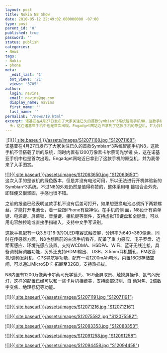 ```yaml
---
layout: post
title: Nokia N8 Show
date: 2010-05-12 22:49:02.000000000 -07:00
type: post
parent_id: '0'
published: true
password: ''
status: publish
categories:
- News
tags:
- Nokia
- phone
meta:
  _edit_last: '1'
  bot_views: '21'
  views: '3705'
author:
  login: navins
  email: navins@qq.com
  display_name: navins
  first_name: ''
  last_name: ''
permalink: "/news/19.html"
excerpt: 诺基亚在4月27日发布了大家关注已久的首款Symbian^3系统智能手机N8，这款手机不但搭载了新的系统，同时内置有1200万像素卡尔蔡司光学镜
  头，这在诺基亚手机中也是首次出现。Engadget网站近日拿到了这款手机的原型机，并为我带来了入手图赏。
---
```

&nbsp;[![]({{ site.baseurl }}/assets/images/S12071168.jpg "S12071168")](http://www.404story.com/wp-content/uploads/2010/05/S12071168.jpg)  
诺基亚在4月27日发布了大家关注已久的首款Symbian^3系统智能手机N8，这款手机不但搭载了新的系统，同时内置有1200万像素卡尔蔡司光学镜 头，这在诺基亚手机中也是首次出现。Engadget网站近日拿到了这款手机的原型机，并为我带来了入手图赏。

<!--more-->

[![]({{ site.baseurl }}/assets/images/S12063650.jpg "S12063650")](http://www.404story.com/wp-content/uploads/2010/05/S12063650.jpg)  
这次入手的是该机的绿色版本，但是并没有电池可用，所以无法进行开机体验新的Symbian^3系统。不过N8的外观仍然是值得称赞的，整体采用电 镀铝合金外壳，即轻便又很坚固，手感也很不错。

之前的报道已经表明这款手机不没有后盖可打开，如果想更换电池必须拆下两颗螺丝，才能打开电池仓，着一些跟iPhone有些神似。在手机的侧 面，N8设计有菜单键、电源键、屏幕锁、音量键、相机键等案件，支持虚拟T9键盘和全键盘，可以用电容触控笔或直接手指输入，支持中文手写识别。

这款手机配有一块3.5寸16:9的OLED电容式触摸屏，分辨率为640×360像素，同时在传感器方面，N8也想目前的主流手机看齐，配备了重 力感应、电子罗盘、近距离感应、环境光感应装置。支持WCDMA、HSDPA、WiFi、蓝牙无线连接，具备调制解调器功能，另外还支持HDMI输出、 USB、3.5mm耳机插孔、FM收音机/调频发射机、GPS导航等功能，配有一块1200mAh电池，内置16GB存储空间，可以通过MicroSD卡 拓展至32GB，支持热插拔。

N8内置有1200万像素卡尔蔡司光学镜头、16:9全屏取景、触摸屏操作、氙气闪光灯，这样的配置已经可以和一些卡片机相媲美，支持面部识别、自 动对焦、2倍数字变焦、地理标记等功能。

[![]({{ site.baseurl }}/assets/images/S12071191.jpg "S12071191")](http://www.404story.com/wp-content/uploads/2010/05/S12071191.jpg)

[![]({{ site.baseurl }}/assets/images/S12071216.jpg "S12071216")](http://www.404story.com/wp-content/uploads/2010/05/S12071216.jpg)

[![]({{ site.baseurl }}/assets/images/S12075582.jpg "S12075582")](http://www.404story.com/wp-content/uploads/2010/05/S12075582.jpg)

[![]({{ site.baseurl }}/assets/images/S12083353.jpg "S12083353")](http://www.404story.com/wp-content/uploads/2010/05/S12083353.jpg)

[![]({{ site.baseurl }}/assets/images/S12091258.jpg "S12091258")](http://www.404story.com/wp-content/uploads/2010/05/S12091258.jpg)

[![]({{ site.baseurl }}/assets/images/S12094458.jpg "S12094458")](http://www.404story.com/wp-content/uploads/2010/05/S12094458.jpg)

